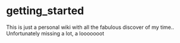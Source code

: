 # getting_started

This is just a personal wiki with all the fabulous discover of my time..
Unfortunately missing a lot, a looooooot